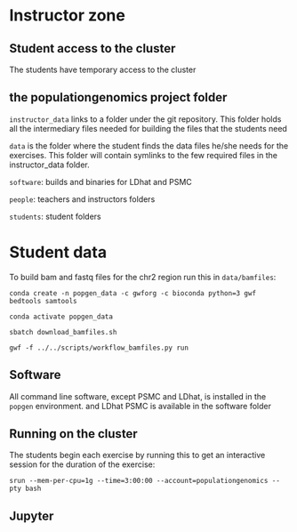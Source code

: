# Instructor zone

## Student access to the cluster

The students have temporary access to the cluster 


## the populationgenomics project folder

`instructor_data` links to a folder under the git repository. This folder holds all the intermediary files needed for building the files that the students need

`data` is the folder where the student finds the data files he/she needs for the exercises. This folder will contain symlinks to the few required files in the instructor_data folder.

`software`: builds and binaries for LDhat and PSMC

`people`: teachers and instructors folders

`students`: student folders

# Student data

To build bam and fastq files for the chr2 region run this in `data/bamfiles`:

    conda create -n popgen_data -c gwforg -c bioconda python=3 gwf bedtools samtools

    conda activate popgen_data

    sbatch download_bamfiles.sh

    gwf -f ../../scripts/workflow_bamfiles.py run

## Software

All command line software, except PSMC and LDhat, is installed in the `popgen` environment.  and LDhat PSMC is available in the software folder

## Running on the cluster

The students begin each exercise by running this to get an interactive session for the duration of the exercise:


    srun --mem-per-cpu=1g --time=3:00:00 --account=populationgenomics --pty bash

## Jupyter







